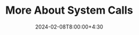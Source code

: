 ---
type: lecture
date: 2024-02-08T8:00:00+4:30
title: More About System Calls
tldr: "More About System Calls."
thumbnail: /static_files/presentations/fuzzing.jpeg
links:
    - url: /static_files/presentations/10_syscalls2.pdf
      name: slides
---